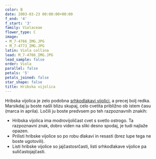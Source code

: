 ```yaml
---
color: B
date: 2003-03-23 00:00:00+00:00
f_end: '4'
f_start: '3'
family: Violaceae
flower_type: C
image:
- M_7-4766_IMG.JPG
- M_7-4773_IMG.JPG
latin: Viola collina
lead: M_7-4766_IMG.JPG
lead_sample: false
order: Viola
parallel: false
petals: '5'
petals_joined: false
star_shape: false
title: Hribska vijolica
---
```

Hribska vijolica je zelo podobna [srhkodlakavi vijolici](../../violahirta/srhkodlakava-vijolica/), a precej bolj redka. Marsikdaj ju boste našli blizu skupaj, celo cvetita približno ob istem času (marca in aprila). Ločili ju boste predvsem po teh razpoznavnih znakih:

-   Hribska vijolica ima modrovijoličast cvet s svetlo ostrogo. Ta razpoznavni znak, dobro viden na sliki desno spodaj, je tudi najlaže opazen.
-   Prilisti hribske vijolice so po robu dlakavi in resasti (brez lupe tega ne boste ugotovili).
-   Listi hribske vijolice so jajčastosrčasti, listi srhkodlakave vijolice pa suličastojajčasti.
